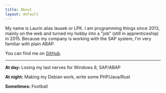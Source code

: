 ```yaml
---
title: About
layout: default
---
```


My name is Laurin alias lausek or LPK. I am programming things since 2013, mainly on the web and turned my hobby into a "job" (still in apprenticeship) in 2015. Because my company is working with the SAP system, I'm very familiar with plain ABAP.

You can find me on [GitHub](https://github.com/lausek).

---

**At day:**
Losing my last nerves for Windows 8, SAP/ABAP

**At night:**
Making my Debian work, write some PHP/Java/Rust

**Sometimes:**
Football